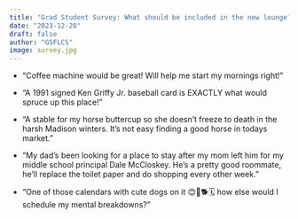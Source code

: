 ```yaml
---
title: "Grad Student Survey: What should be included in the new lounge?"
date: "2023-12-20"
draft: false
author: "GSFLCS"
image: survey.jpg
---
```



- “Coffee machine would be great!  Will help me start my mornings right!”
  
- “A 1991 signed Ken Griffy Jr. baseball card is EXACTLY what would spruce up this place!”
  
- “A stable for my horse buttercup so she doesn’t freeze to death in the harsh Madison winters.  It’s not easy finding a good horse in todays market.”
  
- “My dad’s been looking for a place to stay after my mom left him for my middle school principal Dale McCloskey.  He’s a pretty good roommate, he’ll replace the toilet paper and do shopping every other week.”
  
- “One of those calendars with cute dogs on it 😊🐶🐕🗓️ how else would I schedule my mental breakdowns?”
